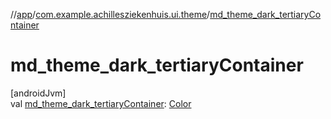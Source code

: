 //[app](../../index.md)/[com.example.achillesziekenhuis.ui.theme](index.md)/[md_theme_dark_tertiaryContainer](md_theme_dark_tertiary-container.md)

# md_theme_dark_tertiaryContainer

[androidJvm]\
val [md_theme_dark_tertiaryContainer](md_theme_dark_tertiary-container.md): [Color](https://developer.android.com/reference/kotlin/androidx/compose/ui/graphics/Color.html)

